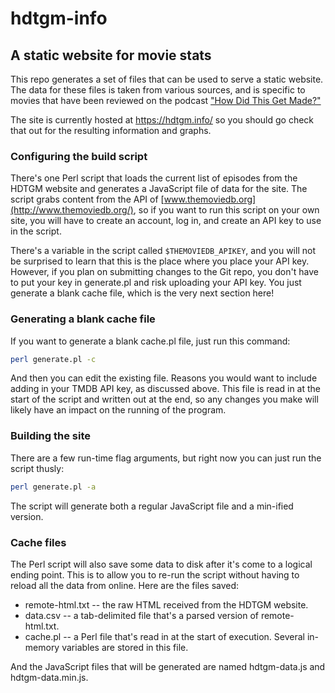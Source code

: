 # hdtgm-info 
## A static website for movie stats

This repo generates a set of files that can be used to serve a static website. The data for these files is taken from various sources, and is specific to movies that have been reviewed on the podcast ["How Did This Get Made?"](https://www.hdtgminfo.com/)

The site is currently hosted at https://hdtgm.info/ so you should go check that out for the resulting information and graphs.

### Configuring the build script

There's one Perl script that loads the current list of episodes from the HDTGM website and generates a JavaScript file of data for the site. The script grabs content from the API of [www.themoviedb.org](http://www.themoviedb.org/), so if you want to run this script on your own site, you will have to create an account, log in, and create an API key to use in the script.

There's a variable in the script called `$THEMOVIEDB_APIKEY`, and you will not be surprised to learn that this is the place where you place your API key. However, if you plan on submitting changes to the Git repo, you don't have to put your key in generate.pl and risk uploading your API key. You just generate a blank cache file, which is the very next section here!

### Generating a blank cache file

If you want to generate a blank cache.pl file, just run this command:

```bash
perl generate.pl -c
```

And then you can edit the existing file. Reasons you would want to include adding in your TMDB API key, as discussed above. This file is read in at the start of the script and written out at the end, so any changes you make will likely have an impact on the running of the program.

### Building the site 

There are a few run-time flag arguments, but right now you can just run the script thusly:

```bash
perl generate.pl -a
```

The script will generate both a regular JavaScript file and a min-ified version. 

### Cache files

The Perl script will also save some data to disk after it's come to a logical ending point. This is to allow you to re-run the script without having to reload all the data from online. Here are the files saved:


* remote-html.txt -- the raw HTML received from the HDTGM website.
* data.csv -- a tab-delimited file that's a parsed version of remote-html.txt.
* cache.pl -- a Perl file that's read in at the start of execution. Several in-memory variables are stored in this file.

And the JavaScript files that will be generated are named hdtgm-data.js and hdtgm-data.min.js.

